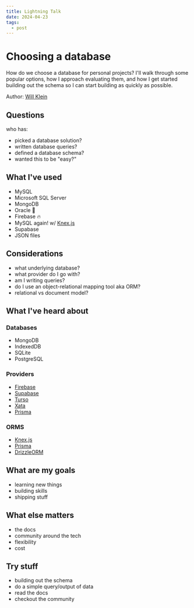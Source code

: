 ```yaml
---
title: Lightning Talk
date: 2024-04-23
tags:
  - post
---
```


# Choosing a database

How do we choose a database for personal projects? I'll walk through some popular options,  how I approach evaluating them, and how I get started building out the schema so I can start building as quickly as possible.

Author: [Will Klein](https://www.willklein.co/)

## Questions

who has:
- picked a database solution?
- written database queries?
- defined a database schema?
- wanted this to be "easy?"

## What I've used

- MySQL
- Microsoft SQL Server
- MongoDB
- Oracle 😬
- Firebase 🔥
- MySQL again! w/ [Knex.js](https://knexjs.org/)
- Supabase
- JSON files

## Considerations

- what underlying database?
- what provider do I go with?
- am I writing queries?
- do I use an object-relational mapping tool aka ORM?
- relational vs document model?

## What I've heard about

### Databases

- MongoDB
- IndexedDB
- SQLite
- PostgreSQL

### Providers

- [Firebase](https://firebase.google.com/)
- [Supabase](https://supabase.com/)
- [Turso](https://turso.tech/)
- [Xata](https://xata.io/)
- [Prisma](https://www.prisma.io/)

### ORMS

- [Knex.js](https://knexjs.org/)
- [Prisma](https://www.prisma.io/)
- [DrizzleORM](https://orm.drizzle.team/)

## What are my goals

- learning new things
- building skills
- shipping stuff

## What else matters

- the docs
- community around the tech
- flexibility
- cost

## Try stuff

- building out the schema
- do a simple query/output of data
- read the docs
- checkout the community
